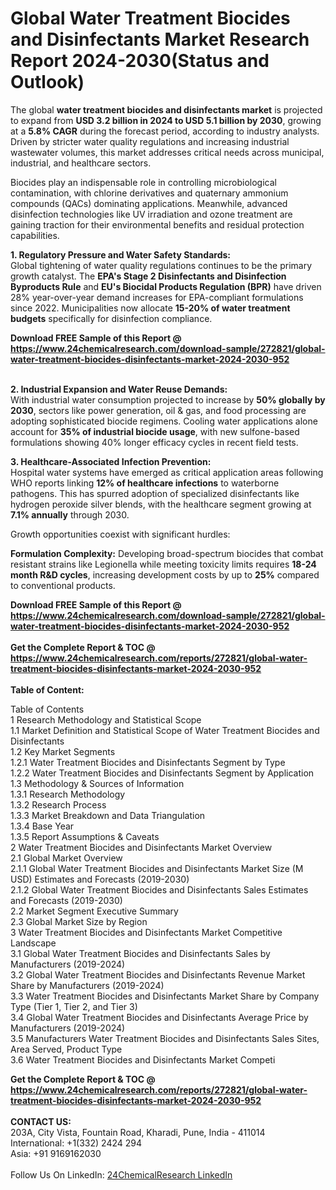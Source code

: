 <h1>Global Water Treatment Biocides and Disinfectants Market Research Report 2024-2030(Status and Outlook)</h1><p>The global <strong>water treatment biocides and disinfectants market</strong> is projected to expand from <strong>USD 3.2 billion in 2024 to USD 5.1 billion by 2030</strong>, growing at a <strong>5.8% CAGR</strong> during the forecast period, according to industry analysts. Driven by stricter water quality regulations and increasing industrial wastewater volumes, this market addresses critical needs across municipal, industrial, and healthcare sectors.</p><p>Biocides play an indispensable role in controlling microbiological contamination, with chlorine derivatives and quaternary ammonium compounds (QACs) dominating applications. Meanwhile, advanced disinfection technologies like UV irradiation and ozone treatment are gaining traction for their environmental benefits and residual protection capabilities.</p><p><strong>1. Regulatory Pressure and Water Safety Standards:</strong><br>
Global tightening of water quality regulations continues to be the primary growth catalyst. The <strong>EPA's Stage 2 Disinfectants and Disinfection Byproducts Rule</strong> and <strong>EU's Biocidal Products Regulation (BPR)</strong> have driven 28% year-over-year demand increases for EPA-compliant formulations since 2022. Municipalities now allocate <strong>15-20% of water treatment budgets</strong> specifically for disinfection compliance.</p><div><b>Download FREE Sample of this Report @ 
            <a href="https://www.24chemicalresearch.com/download-sample/272821/global-water-treatment-biocides-disinfectants-market-2024-2030-952">
            https://www.24chemicalresearch.com/download-sample/272821/global-water-treatment-biocides-disinfectants-market-2024-2030-952</a></b></div><br><p><strong>2. Industrial Expansion and Water Reuse Demands:</strong><br>
With industrial water consumption projected to increase by <strong>50% globally by 2030</strong>, sectors like power generation, oil &amp; gas, and food processing are adopting sophisticated biocide regimens. Cooling water applications alone account for <strong>35% of industrial biocide usage</strong>, with new sulfone-based formulations showing 40% longer efficacy cycles in recent field tests.</p><p><strong>3. Healthcare-Associated Infection Prevention:</strong><br>
Hospital water systems have emerged as critical application areas following WHO reports linking <strong>12% of healthcare infections</strong> to waterborne pathogens. This has spurred adoption of specialized disinfectants like hydrogen peroxide silver blends, with the healthcare segment growing at <strong>7.1% annually</strong> through 2030.</p><p>Growth opportunities coexist with significant hurdles:</p><p><strong>Formulation Complexity:</strong> Developing broad-spectrum biocides that combat resistant strains like Legionella while meeting toxicity limits requires <strong>18-24 month R&amp;D cycles</strong>, increasing development costs by up to <strong>25%</strong> compared to conventional products.</p><p><strong></strong></p><div><b>Download FREE Sample of this Report @ 
            <a href="https://www.24chemicalresearch.com/download-sample/272821/global-water-treatment-biocides-disinfectants-market-2024-2030-952">
            https://www.24chemicalresearch.com/download-sample/272821/global-water-treatment-biocides-disinfectants-market-2024-2030-952</a></b></div><br><div><b>Get the Complete Report & TOC @ 
            <a href="https://www.24chemicalresearch.com/reports/272821/global-water-treatment-biocides-disinfectants-market-2024-2030-952">
            https://www.24chemicalresearch.com/reports/272821/global-water-treatment-biocides-disinfectants-market-2024-2030-952</a></b></div><br>
            <b>Table of Content:</b><p>Table of Contents<br />
1 Research Methodology and Statistical Scope<br />
1.1 Market Definition and Statistical Scope of Water Treatment Biocides and Disinfectants<br />
1.2 Key Market Segments<br />
1.2.1 Water Treatment Biocides and Disinfectants Segment by Type<br />
1.2.2 Water Treatment Biocides and Disinfectants Segment by Application<br />
1.3 Methodology & Sources of Information<br />
1.3.1 Research Methodology<br />
1.3.2 Research Process<br />
1.3.3 Market Breakdown and Data Triangulation<br />
1.3.4 Base Year<br />
1.3.5 Report Assumptions & Caveats<br />
2 Water Treatment Biocides and Disinfectants Market Overview<br />
2.1 Global Market Overview<br />
2.1.1 Global Water Treatment Biocides and Disinfectants Market Size (M USD) Estimates and Forecasts (2019-2030)<br />
2.1.2 Global Water Treatment Biocides and Disinfectants Sales Estimates and Forecasts (2019-2030)<br />
2.2 Market Segment Executive Summary<br />
2.3 Global Market Size by Region<br />
3 Water Treatment Biocides and Disinfectants Market Competitive Landscape<br />
3.1 Global Water Treatment Biocides and Disinfectants Sales by Manufacturers (2019-2024)<br />
3.2 Global Water Treatment Biocides and Disinfectants Revenue Market Share by Manufacturers (2019-2024)<br />
3.3 Water Treatment Biocides and Disinfectants Market Share by Company Type (Tier 1, Tier 2, and Tier 3)<br />
3.4 Global Water Treatment Biocides and Disinfectants Average Price by Manufacturers (2019-2024)<br />
3.5 Manufacturers Water Treatment Biocides and Disinfectants Sales Sites, Area Served, Product Type<br />
3.6 Water Treatment Biocides and Disinfectants Market Competi</p><div><b>Get the Complete Report & TOC @ 
            <a href="https://www.24chemicalresearch.com/reports/272821/global-water-treatment-biocides-disinfectants-market-2024-2030-952">
            https://www.24chemicalresearch.com/reports/272821/global-water-treatment-biocides-disinfectants-market-2024-2030-952</a></b></div><br><b>CONTACT US:</b><br>
            203A, City Vista, Fountain Road, Kharadi, Pune, India - 411014<br>
            International: +1(332) 2424 294<br>
            Asia: +91 9169162030 <br><br>
            Follow Us On LinkedIn: <a href="https://www.linkedin.com/company/24chemicalresearch/">24ChemicalResearch LinkedIn</a>